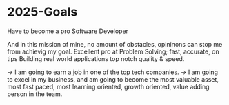 # 2025-Goals
Have to become a pro Software Developer

And in this mission of mine, no amount of obstacles, opininons can stop me from achievig my goal.
Excellent pro at Problem Solving; fast, accurate, on tips
Building real world applications top notch quality & speed.

-> I am going to earn a job in one of the top tech companies.
-> I am going to excel in my business, and am going to become the most valuable asset, most fast paced, most learning oriented, growth oriented, value adding person in the team.

